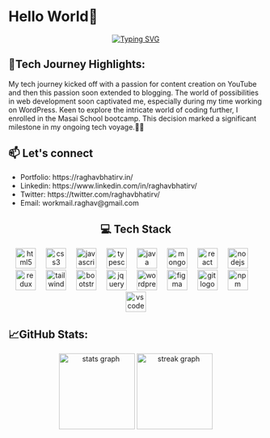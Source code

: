 <h1>Hello World👋</h1>
<p align="center">
<a href="https://git.io/typing-svg"><img src="https://readme-typing-svg.herokuapp.com?font=Poppins&weight=500&duration=3000&pause=1000&color=F7F7F7&center=true&vCenter=true&random=false&width=435&lines=Hey!+My+Self+Raghav+Bhati%F0%9F%91%8B;Full+Stack+Web+Developer%F0%9F%91%A8%E2%80%8D%F0%9F%92%BB;MERN+Stack+Developer%E2%9A%A1;Data+Structures+And+Algorithms%E2%9C%A8" alt="Typing SVG" /></a>
</p>
<h2 >🚀Tech Journey Highlights:</h2>
  <p>My tech journey kicked off with a passion for content creation on YouTube and then this passion soon extended to blogging. The world of possibilities in web development soon captivated me, especially      
  during my time working on WordPress. Keen to explore the intricate world of coding further, I enrolled in the Masai School bootcamp. This decision marked a significant milestone in my ongoing tech voyage.👨‍💻  
  </p>
<div>
<h2>📫 Let's connect</h2>
<ul>
   <li>Portfolio: https://raghavbhatirv.in/</li>
   <li>Linkedin: https://www.linkedin.com/in/raghavbhatirv/</li>
   <li>Twitter: https://twitter.com/raghavbhatirv/</li>
   <li>Email: workmail.raghav@gmail.com</li>
</ul>
</div>
<h2 align="center">💻 Tech Stack</h2>
<div align="center">
  <img src="https://cdn.jsdelivr.net/gh/devicons/devicon/icons/html5/html5-plain-wordmark.svg" height="40" alt="html5 logo"  />
  <img width="12" />
  <img src="https://cdn.jsdelivr.net/gh/devicons/devicon/icons/css3/css3-plain-wordmark.svg" height="40" alt="css3 logo"  />
  <img width="12" />
  <img src="https://cdn.jsdelivr.net/gh/devicons/devicon/icons/javascript/javascript-original.svg" height="40" alt="javascript logo"  />
  <img width="12" />
  <img src="https://cdn.jsdelivr.net/gh/devicons/devicon/icons/typescript/typescript-original.svg" height="40" alt="typescript logo"  />
  <img width="12" />
  <img src="https://cdn.jsdelivr.net/gh/devicons/devicon/icons/java/java-original-wordmark.svg" height="40" alt="java logo"  />
  <img width="12" />
  <img src="https://cdn.jsdelivr.net/gh/devicons/devicon/icons/mongodb/mongodb-plain-wordmark.svg" height="40" alt="mongodb logo"  />
  <img width="12" />
  <img src="https://cdn.jsdelivr.net/gh/devicons/devicon/icons/react/react-original-wordmark.svg" height="40" alt="react logo"  />
  <img width="12" />
  <img src="https://cdn.jsdelivr.net/gh/devicons/devicon/icons/nodejs/nodejs-original.svg" height="40" alt="nodejs logo"  />
  <img width="12" />
  <img src="https://cdn.jsdelivr.net/gh/devicons/devicon/icons/redux/redux-original.svg" height="40" alt="redux logo"  />
  <img width="12" />
  <img src="https://cdn.jsdelivr.net/gh/devicons/devicon/icons/tailwindcss/tailwindcss-plain.svg" height="40" alt="tailwindcss logo"  />
  <img width="12" />
  <img src="https://cdn.jsdelivr.net/gh/devicons/devicon/icons/bootstrap/bootstrap-original.svg" height="40" alt="bootstrap logo"  />
  <img width="12" />
  <img src="https://cdn.jsdelivr.net/gh/devicons/devicon/icons/jquery/jquery-plain-wordmark.svg" height="40" alt="jquery logo"  />
  <img width="12" />
  <img src="https://cdn.jsdelivr.net/gh/devicons/devicon/icons/wordpress/wordpress-plain-wordmark.svg" height="40" alt="wordpress logo"  />
  <img width="12" />
  <img src="https://cdn.jsdelivr.net/gh/devicons/devicon/icons/figma/figma-original.svg" height="40" alt="figma logo"  />
  <img width="12" />
  <img src="https://cdn.jsdelivr.net/gh/devicons/devicon/icons/git/git-original.svg" height="40" alt="git logo"  />
  <img width="12" />
  <img src="https://cdn.jsdelivr.net/gh/devicons/devicon/icons/npm/npm-original-wordmark.svg" height="40" alt="npm logo"  />
  <img width="12" />
  <img src="https://cdn.jsdelivr.net/gh/devicons/devicon/icons/vscode/vscode-original.svg" height="40" alt="vscode logo"  />
</div>

<h2>📈GitHub Stats:</h2>
<div align="center">
  <img src="https://github-readme-stats.vercel.app/api?username=raghavbhati&hide_title=false&hide_rank=false&show_icons=true&include_all_commits=true&count_private=true&disable_animations=false&theme=default&locale=en&hide_border=true&order=1" height="150" alt="stats graph"  />
  <img src="https://streak-stats.demolab.com?user=raghavbhati&locale=en&mode=daily&theme=default&hide_border=true&border_radius=5&order=3" height="150" alt="streak graph"  />
</div>

